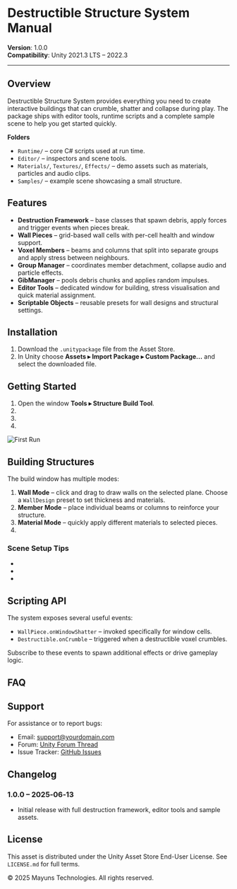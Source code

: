 # Destructible Structure System Manual

**Version**: 1.0.0  
**Compatibility**: Unity 2021.3 LTS – 2022.3

---

## Overview

Destructible Structure System provides everything you need to create interactive buildings that can crumble, shatter and collapse during play. The package ships with editor tools, runtime scripts and a complete sample scene to help you get started quickly.

**Folders**

- `Runtime/` – core C# scripts used at run time.
- `Editor/` – inspectors and scene tools.
- `Materials/`, `Textures/`, `Effects/` – demo assets such as materials, particles and audio clips.
- `Samples/` – example scene showcasing a small structure.

## Features

- **Destruction Framework** – base classes that spawn debris, apply forces and trigger events when pieces break.
- **Wall Pieces** – grid-based wall cells with per-cell health and window support.
- **Voxel Members** – beams and columns that split into separate groups and apply stress between neighbours.
- **Group Manager** – coordinates member detachment, collapse audio and particle effects.
- **GibManager** – pools debris chunks and applies random impulses.
- **Editor Tools** – dedicated window for building, stress visualisation and quick material assignment.
- **Scriptable Objects** – reusable presets for wall designs and structural settings.

## Installation

1. Download the `.unitypackage` file from the Asset Store.
2. In Unity choose **Assets ▸ Import Package ▸ Custom Package...** and select the downloaded file.

## Getting Started

1. Open the window **Tools ▸ Structure Build Tool**.
2. 
3. 
4. 

![First Run](Screenshots/getting-started.gif)

## Building Structures

The build window has multiple modes:

1. **Wall Mode** – click and drag to draw walls on the selected plane. Choose a `WallDesign` preset to set thickness and materials.
2. **Member Mode** – place individual beams or columns to reinforce your structure.
3. **Material Mode** – quickly apply different materials to selected pieces.
4. 

### Scene Setup Tips

- 
- 
- 

## Scripting API

The system exposes several useful events:

- `WallPiece.onWindowShatter` – invoked specifically for window cells.
- `Destructible.onCrumble` – triggered when a destructible voxel crumbles.

Subscribe to these events to spawn additional effects or drive gameplay logic.

## FAQ


## Support

For assistance or to report bugs:

- Email: support@yourdomain.com
- Forum: [Unity Forum Thread](https://forum.unity.com/threads/destructible-structure-system)
- Issue Tracker: [GitHub Issues](https://github.com/YourOrg/DestructibleStructure/issues)

## Changelog

### 1.0.0 – 2025‑06‑13
- Initial release with full destruction framework, editor tools and sample assets.

## License

This asset is distributed under the Unity Asset Store End-User License. See `LICENSE.md` for full terms.

© 2025 Mayuns Technologies. All rights reserved.
